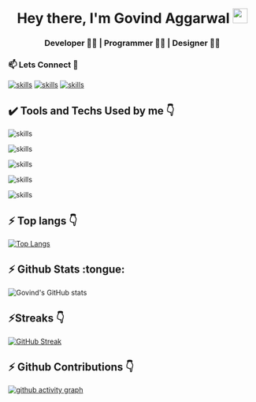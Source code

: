 <h1 align="center">Hey there, I'm Govind Aggarwal <img src="./gif/Hi.gif" height="30px" width="30px"></h1>
<h3 align="center">Developer 👨‍💻 | Programmer 👨‍💻 | Designer 👨‍🎨</h3>
<h3>📫 Lets Connect 🤝</h3>

[![skills](https://skillicons.dev/icons?i=linkedin)](https://www.linkedin.com/in/govind-aggarwal-ab198020b/)
[![skills](https://skillicons.dev/icons?i=instagram)](https://instagram.com/_garg_govind?igshid=ZDdkNTZiNTM=)
[![skills](https://skillicons.dev/icons?i=twitter)](https://twitter.com/Garggovind3?s=08)

<h2> ✔️ Tools and Techs Used by me 👇</h2>

![skills](https://skillicons.dev/icons?i=c,js,java)

![skills](https://skillicons.dev/icons?i=vscode,git,github)

![skills](https://skillicons.dev/icons?i=react,html,css,bootstrap,tailwind)

![skills](https://skillicons.dev/icons?i=nodejs,express,mongodb,mysql,firebase)

![skills](https://skillicons.dev/icons?i=au,ai,ps,xd,figma)

<h2>⚡ Top langs 👇</h2>

[![Top Langs](https://github-readme-stats.vercel.app/api/top-langs/?username=Govind8006&layout=compact&theme=dark&hide_border=true)](https://github.com/Govind8006/github-readme-stats)

<h2>⚡ Github Stats :tongue:</h2>

![Govind's GitHub stats](https://github-readme-stats.vercel.app/api?username=Govind8006&show_icons=true&theme=radical&hide_border=true)

<h2>⚡Streaks 👇</h2>

[![GitHub Streak](https://streak-stats.demolab.com/?user=Govind8006&theme=radical&hide_border=true)](https://git.io/streak-stats)

<h2>⚡ Github Contributions 👇</h2>

[![github activity graph](https://github-readme-activity-graph.cyclic.app/graph?username=Govind8006&theme=material-palenight&hide_border=true)](https://github.com/Govind8006/github-readme-activity-graph)
